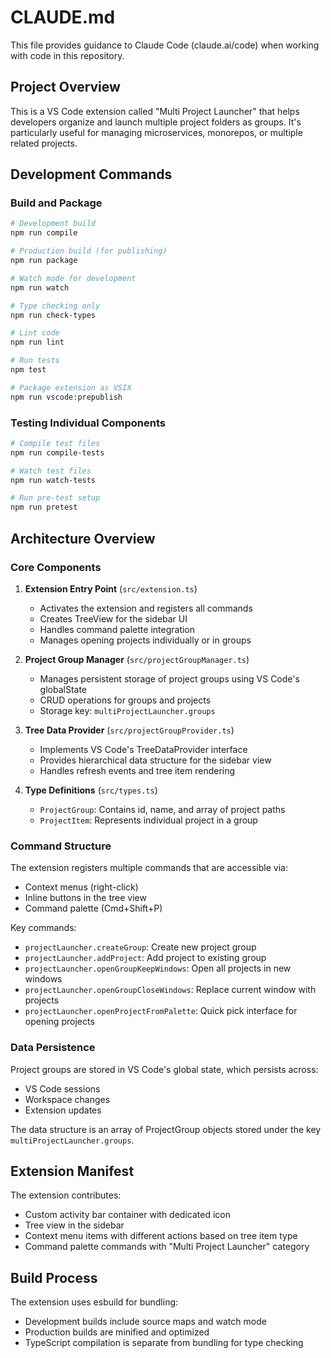 # CLAUDE.md

This file provides guidance to Claude Code (claude.ai/code) when working with code in this repository.

## Project Overview

This is a VS Code extension called "Multi Project Launcher" that helps developers organize and launch multiple project folders as groups. It's particularly useful for managing microservices, monorepos, or multiple related projects.

## Development Commands

### Build and Package
```bash
# Development build
npm run compile

# Production build (for publishing)
npm run package

# Watch mode for development
npm run watch

# Type checking only
npm run check-types

# Lint code
npm run lint

# Run tests
npm test

# Package extension as VSIX
npm run vscode:prepublish
```

### Testing Individual Components
```bash
# Compile test files
npm run compile-tests

# Watch test files
npm run watch-tests

# Run pre-test setup
npm run pretest
```

## Architecture Overview

### Core Components

1. **Extension Entry Point** (`src/extension.ts`)
   - Activates the extension and registers all commands
   - Creates TreeView for the sidebar UI
   - Handles command palette integration
   - Manages opening projects individually or in groups

2. **Project Group Manager** (`src/projectGroupManager.ts`)
   - Manages persistent storage of project groups using VS Code's globalState
   - CRUD operations for groups and projects
   - Storage key: `multiProjectLauncher.groups`

3. **Tree Data Provider** (`src/projectGroupProvider.ts`)
   - Implements VS Code's TreeDataProvider interface
   - Provides hierarchical data structure for the sidebar view
   - Handles refresh events and tree item rendering

4. **Type Definitions** (`src/types.ts`)
   - `ProjectGroup`: Contains id, name, and array of project paths
   - `ProjectItem`: Represents individual project in a group

### Command Structure

The extension registers multiple commands that are accessible via:
- Context menus (right-click)
- Inline buttons in the tree view
- Command palette (Cmd+Shift+P)

Key commands:
- `projectLauncher.createGroup`: Create new project group
- `projectLauncher.addProject`: Add project to existing group
- `projectLauncher.openGroupKeepWindows`: Open all projects in new windows
- `projectLauncher.openGroupCloseWindows`: Replace current window with projects
- `projectLauncher.openProjectFromPalette`: Quick pick interface for opening projects

### Data Persistence

Project groups are stored in VS Code's global state, which persists across:
- VS Code sessions
- Workspace changes
- Extension updates

The data structure is an array of ProjectGroup objects stored under the key `multiProjectLauncher.groups`.

## Extension Manifest

The extension contributes:
- Custom activity bar container with dedicated icon
- Tree view in the sidebar
- Context menu items with different actions based on tree item type
- Command palette commands with "Multi Project Launcher" category

## Build Process

The extension uses esbuild for bundling:
- Development builds include source maps and watch mode
- Production builds are minified and optimized
- TypeScript compilation is separate from bundling for type checking